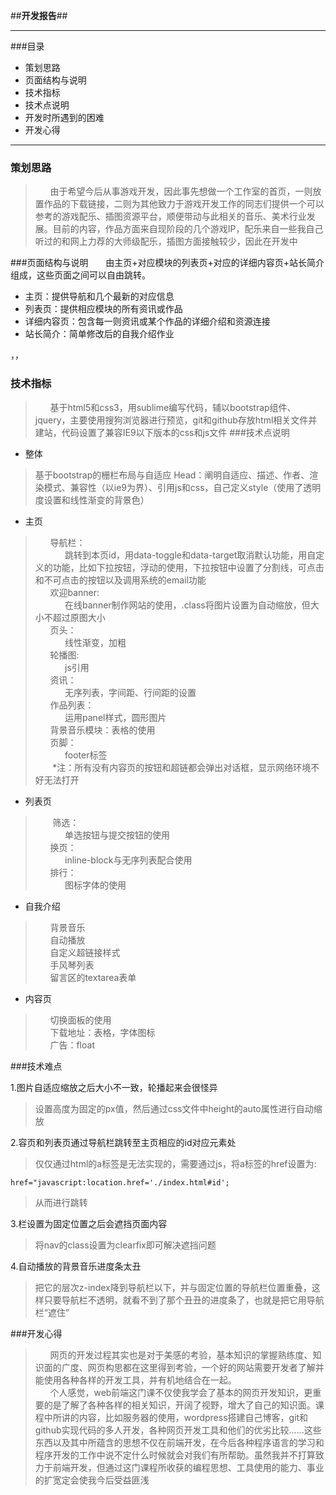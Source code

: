 ##**开发报告**##

------
###目录

 - 策划思路
 - 页面结构与说明
 - 技术指标
 - 技术点说明
 - 开发时所遇到的困难
 - 开发心得

----------

### 策划思路

> &nbsp;&nbsp;&nbsp;&nbsp;&nbsp;&nbsp;由于希望今后从事游戏开发，因此事先想做一个工作室的首页，一则放置作品的下载链接，二则为其他致力于游戏开发工作的同志们提供一个可以参考的游戏配乐、插图资源平台，顺便带动与此相关的音乐、美术行业发展。目前的内容，作品方面来自现阶段的几个游戏IP，配乐来自一些我自己听过的和网上力荐的大师级配乐，插图方面接触较少，因此在开发中

###页面结构与说明
&nbsp;&nbsp;&nbsp;&nbsp;&nbsp;&nbsp;由主页+对应模块的列表页+对应的详细内容页+站长简介组成，这些页面之间可以自由跳转。

 - 主页：提供导航和几个最新的对应信息
 - 列表页：提供相应模块的所有资讯或作品
 - 详细内容页：包含每一则资讯或某个作品的详细介绍和资源连接
 - 站长简介：简单修改后的自我介绍作业

，，
### 技术指标

> &nbsp;&nbsp;&nbsp;&nbsp;&nbsp;&nbsp;基于html5和css3，用sublime编写代码，辅以bootstrap组件、jquery，主要使用搜狗浏览器进行预览，git和github存放html相关文件并建站，代码设置了兼容IE9以下版本的css和js文件
###技术点说明
    

 - 整体

> 基于bootstrap的栅栏布局与自适应
> Head：阐明自适应、描述、作者、渲染模式、兼容性（以ie9为界）、引用js和css，自己定义style（使用了透明度设置和线性渐变的背景色）

 - 主页

> &nbsp;&nbsp;&nbsp;&nbsp;&nbsp;&nbsp;导航栏：<br>
&nbsp;&nbsp;&nbsp;&nbsp;&nbsp;&nbsp;&nbsp;&nbsp;&nbsp;&nbsp;&nbsp;&nbsp;跳转到本页id，用data-toggle和data-target取消默认功能，用自定义的功能，比如下拉按钮，浮动的使用，下拉按钮中设置了分割线，可点击和不可点击的按钮以及调用系统的email功能<br>
> &nbsp;&nbsp;&nbsp;&nbsp;&nbsp;&nbsp;欢迎banner:<br>
&nbsp;&nbsp;&nbsp;&nbsp;&nbsp;&nbsp;&nbsp;&nbsp;&nbsp;&nbsp;&nbsp;&nbsp;在线banner制作网站的使用，.class将图片设置为自动缩放，但大小不超过原图大小 <br>
&nbsp;&nbsp;&nbsp;&nbsp;&nbsp;&nbsp;页头：<br>
&nbsp;&nbsp;&nbsp;&nbsp;&nbsp;&nbsp;&nbsp;&nbsp;&nbsp;&nbsp;&nbsp;&nbsp;线性渐变，加粗<br>
> &nbsp;&nbsp;&nbsp;&nbsp;&nbsp;&nbsp;轮播图:<br>
&nbsp;&nbsp;&nbsp;&nbsp;&nbsp;&nbsp;&nbsp;&nbsp;&nbsp;&nbsp;&nbsp;&nbsp;js引用<br>
&nbsp;&nbsp;&nbsp;&nbsp;&nbsp;&nbsp;资讯：<br>
&nbsp;&nbsp;&nbsp;&nbsp;&nbsp;&nbsp;&nbsp;&nbsp;&nbsp;&nbsp;&nbsp;&nbsp;无序列表，字间距、行间距的设置 <br>
&nbsp;&nbsp;&nbsp;&nbsp;&nbsp;&nbsp;作品列表：<br>
&nbsp;&nbsp;&nbsp;&nbsp;&nbsp;&nbsp;&nbsp;&nbsp;&nbsp;&nbsp;&nbsp;&nbsp;运用panel样式，圆形图片 <br>
&nbsp;&nbsp;&nbsp;&nbsp;&nbsp;&nbsp;背景音乐模块：表格的使用 <br>
&nbsp;&nbsp;&nbsp;&nbsp;&nbsp;&nbsp;页脚：<br>
&nbsp;&nbsp;&nbsp;&nbsp;&nbsp;&nbsp;&nbsp;&nbsp;&nbsp;&nbsp;&nbsp;&nbsp;footer标签<br>
>&nbsp;&nbsp;&nbsp;&nbsp;&nbsp;&nbsp; *注：所有没有内容页的按钮和超链都会弹出对话框，显示网络环境不好无法打开<br>

 - 列表页

>&nbsp;&nbsp;&nbsp;&nbsp;&nbsp;&nbsp; 筛选：<br>
&nbsp;&nbsp;&nbsp;&nbsp;&nbsp;&nbsp;&nbsp;&nbsp;&nbsp;&nbsp;&nbsp;&nbsp;单选按钮与提交按钮的使用<br>
&nbsp;&nbsp;&nbsp;&nbsp;&nbsp;&nbsp;换页：<br>
&nbsp;&nbsp;&nbsp;&nbsp;&nbsp;&nbsp;&nbsp;&nbsp;&nbsp;&nbsp;&nbsp;&nbsp;inline-block与无序列表配合使用<br>
&nbsp;&nbsp;&nbsp;&nbsp;&nbsp;&nbsp;排行：<br>
&nbsp;&nbsp;&nbsp;&nbsp;&nbsp;&nbsp;&nbsp;&nbsp;&nbsp;&nbsp;&nbsp;&nbsp;图标字体的使用<br>

 - 自我介绍

> &nbsp;&nbsp;&nbsp;&nbsp;&nbsp;&nbsp;背景音乐<br>
&nbsp;&nbsp;&nbsp;&nbsp;&nbsp;&nbsp;自动播放 <br>
&nbsp;&nbsp;&nbsp;&nbsp;&nbsp;&nbsp;自定义超链接样式 <br>
&nbsp;&nbsp;&nbsp;&nbsp;&nbsp;&nbsp;手风琴列表<br>
&nbsp;&nbsp;&nbsp;&nbsp;&nbsp;&nbsp;留言区的textarea表单<br>

 - 内容页

> &nbsp;&nbsp;&nbsp;&nbsp;&nbsp;&nbsp;切换面板的使用<br>
&nbsp;&nbsp;&nbsp;&nbsp;&nbsp;&nbsp;下载地址：表格，字体图标 <br>
&nbsp;&nbsp;&nbsp;&nbsp;&nbsp;&nbsp;广告：float<br>

###技术难点

1.图片自适应缩放之后大小不一致，轮播起来会很怪异

> 设置高度为固定的px值，然后通过css文件中height的auto属性进行自动缩放

2.容页和列表页通过导航栏跳转至主页相应的id对应元素处

> 仅仅通过html的a标签是无法实现的，需要通过js，将a标签的href设置为:
```html
href="javascript:location.href='./index.html#id';
```
> 从而进行跳转

3.栏设置为固定位置之后会遮挡页面内容

> 将nav的class设置为clearfix即可解决遮挡问题

4.自动播放的背景音乐进度条太丑

> 把它的层次z-index降到导航栏以下，并与固定位置的导航栏位置重叠，这样只要导航栏不透明，就看不到了那个丑丑的进度条了，也就是把它用导航栏“遮住”

###开发心得

> &nbsp;&nbsp;&nbsp;&nbsp;&nbsp;&nbsp;网页的开发过程其实也是对于美感的考验，基本知识的掌握熟练度、知识面的广度、网页构思都在这里得到考验，一个好的网站需要开发者了解并能使用各种各样的开发工具，并有机地结合在一起。<br>
> &nbsp;&nbsp;&nbsp;&nbsp;&nbsp;&nbsp;个人感觉，web前端这门课不仅使我学会了基本的网页开发知识，更重要的是了解了各种各样的相关知识，开阔了视野，增大了自己的知识面。课程中所讲的内容，比如服务器的使用，wordpress搭建自己博客，git和github实现代码的多人开发，各种网页开发工具和他们的优劣比较......这些东西以及其中所蕴含的思想不仅在前端开发，在今后各种程序语言的学习和程序开发的工作中说不定什么时候就会对我们有所帮助。虽然我并不打算致力于前端开发，但通过这门课程所收获的编程思想、工具使用的能力、事业的扩宽定会使我今后受益匪浅

